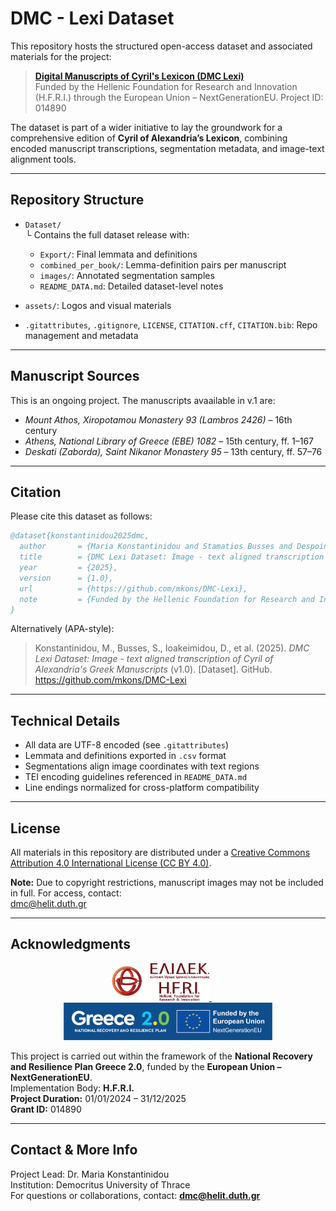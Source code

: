# DMC - Lexi Dataset

This repository hosts the structured open-access dataset and associated materials for the project:

> [**Digital Manuscripts of Cyril's Lexicon (DMC Lexi)**](https://cyril-lexicon.aegean.gr/)  
> Funded by the Hellenic Foundation for Research and Innovation (H.F.R.I.) through the European Union – NextGenerationEU.
> Project ID: 014890 

The dataset is part of a wider initiative to lay the groundwork for a comprehensive edition of **Cyril of Alexandria’s Lexicon**, combining encoded manuscript transcriptions, segmentation metadata, and image-text alignment tools.

---

## Repository Structure

- `Dataset/`  
  └ Contains the full dataset release with:
    - `Export/`: Final lemmata and definitions
    - `combined_per_book/`: Lemma-definition pairs per manuscript
    - `images/`: Annotated segmentation samples
    - `README_DATA.md`: Detailed dataset-level notes

- `assets/`: Logos and visual materials  
- `.gitattributes`, `.gitignore`, `LICENSE`, `CITATION.cff`, `CITATION.bib`: Repo management and metadata

---

## Manuscript Sources
This is an ongoing project. The manuscripts avaailable in v.1 are:

- *Mount Athos, Xiropotamou Monastery 93 (Lambros 2426)* – 16th century
- *Athens, National Library of Greece (EBE) 1082* – 15th century, ff. 1–167
- *Deskati (Zaborda), Saint Nikanor Monastery 95* – 13th century, ff. 57–76

---

## Citation

Please cite this dataset as follows:

```bibtex
@dataset{konstantinidou2025dmc,
  author       = {Maria Konstantinidou and Stamatios Busses and Despoina Ioakeimidou and Emmanuil Gkinidis and Stavros N. Moutsis and Elpida Perdiki and Dimitrios Agoris and Ioannis Kouroudis and Athina Mega and Apostolia Tepetzi and Nikolaos Tsoukatos and Maria Fragkopoulou and Panayotis Nastou and Antonis Tsolomitis},
  title        = {DMC Lexi Dataset: Image - text aligned transcription of Cyril of Alexandria's Greek Manuscripts},
  year         = {2025},
  version      = {1.0},
  url          = {https://github.com/mkons/DMC-Lexi},
  note         = {Funded by the Hellenic Foundation for Research and Innovation (H.F.R.I.), Grant ID 014890}
}
```

Alternatively (APA-style):

> Konstantinidou, M., Busses, S., Ioakeimidou, D., et al. (2025). *DMC Lexi Dataset: Image - text aligned transcription of Cyril of Alexandria's Greek Manuscripts* (v1.0). [Dataset]. GitHub. https://github.com/mkons/DMC-Lexi

---

## Technical Details

- All data are UTF-8 encoded (see `.gitattributes`)
- Lemmata and definitions exported in `.csv` format
- Segmentations align image coordinates with text regions
- TEI encoding guidelines referenced in `README_DATA.md`
- Line endings normalized for cross-platform compatibility

---

## License

All materials in this repository are distributed under a [Creative Commons Attribution 4.0 International License (CC BY 4.0)](https://creativecommons.org/licenses/by/4.0/).

**Note:** Due to copyright restrictions, manuscript images may not be included in full. For access, contact:  
dmc@helit.duth.gr

---

## Acknowledgments

<p align="center">
  <a href="https://www.elidek.gr/">
    <img src="assets/hfri_logo.png" alt="Hellenic Foundation for Research and Innovation" height="60">
  </a>
   &nbsp;&nbsp;&nbsp;&nbsp;&nbsp;
  <a href="https://greece20.gov.gr">
    <img src="assets/eu_nextgen_logo.png" alt="NextGenerationEU" height="60">
  </a>
</p>

This project is carried out within the framework of the **National Recovery and Resilience Plan Greece 2.0**, funded by the **European Union – NextGenerationEU**.  
Implementation Body: **H.F.R.I.**  
**Project Duration:** 01/01/2024 – 31/12/2025  
**Grant ID:** 014890

---

## Contact & More Info

Project Lead: Dr. Maria Konstantinidou  
Institution: Democritus University of Thrace  
For questions or collaborations, contact: **dmc@helit.duth.gr**
